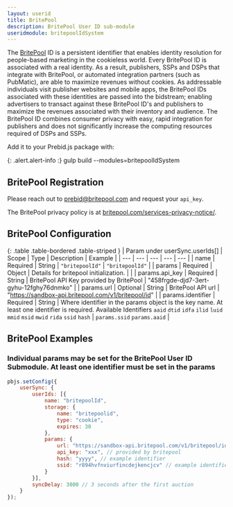 ```yaml
---
layout: userid
title: BritePool
description: BritePool User ID sub-module
useridmodule: britepoolIdSystem
---
```



The [BritePool](https://britepool.com) ID is a persistent identifier that enables identity resolution for people-based marketing in the cookieless world. Every BritePool ID is associated with a real identity. As a result, publishers, SSPs and DSPs that integrate with BritePool, or automated
integration partners (such as PubMatic), are able to maximize revenues without cookies. As addressable individuals visit publisher websites and mobile apps, the BritePool IDs associated with these identities are passed into the bidstream; enabling advertisers to transact against these BritePool ID's and publishers to maximize the revenues associated with their inventory and audience. The BritePool ID combines consumer privacy with easy, rapid integration for publishers and does not significantly increase the computing resources required of DSPs and SSPs.

Add it to your Prebid.js package with:

{: .alert.alert-info :}
gulp build --modules=britepoolIdSystem

## BritePool Registration

Please reach out to [prebid@britepool.com](mailto:prebid@britepool.com) and request your `api_key`.

The BritePool privacy policy is at [britepool.com/services-privacy-notice/](https://britepool.com/services-privacy-notice/).

## BritePool Configuration

{: .table .table-bordered .table-striped }
| Param under userSync.userIds[] | Scope | Type | Description | Example |
| --- | --- | --- | --- | --- |
| name | Required | String | `"britepoolId"` | `"britepoolId"` |
| params | Required | Object | Details for britepool initialization. | |
| params.api_key | Required | String | BritePool API Key provided by BritePool | "458frgde-djd7-3ert-gyhu-12fghy76dnmko" |
| params.url | Optional | String | BritePool API url | "<https://sandbox-api.britepool.com/v1/britepool/id>" |
| params.identifier | Required | String | Where identifier in the params object is the key name. At least one identifier is required. Available Identifiers `aaid` `dtid` `idfa` `ilid` `luid` `mmid` `msid` `mwid` `rida` `ssid` `hash` | `params.ssid` `params.aaid` |

## BritePool Examples

### Individual params may be set for the BritePool User ID Submodule. At least one identifier must be set in the params

```javascript
pbjs.setConfig({
    userSync: {
        userIds: [{
            name: "britepoolId",
            storage: {
                name: "britepoolid",
                type: "cookie",
                expires: 30
            },
            params: {
                url: "https://sandbox-api.britepool.com/v1/britepool/id", // optional. used for testing
                api_key: "xxx", // provided by britepool
                hash: "yyyy", // example identifier
                ssid: "r894hvfnviurfincdejkencjcv" // example identifier
            }
        }],
        syncDelay: 3000 // 3 seconds after the first auction
    }
});
```
